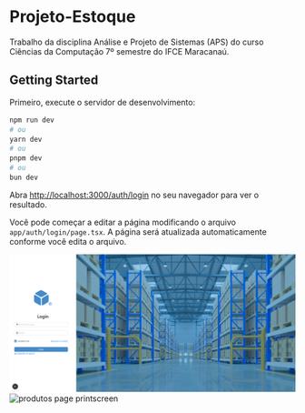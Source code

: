 # Projeto-Estoque

Trabalho da disciplina Análise e Projeto de Sistemas (APS) do curso Ciências da Computação 7º semestre do IFCE Maracanaú.

## Getting Started

Primeiro, execute o servidor de desenvolvimento:

```bash
npm run dev
# ou
yarn dev
# ou
pnpm dev
# ou
bun dev
```

Abra [http://localhost:3000/auth/login](http://localhost:3000/auth/login) no seu navegador para ver o resultado.

Você pode começar a editar a página modificando o arquivo `app/auth/login/page.tsx`. A página será atualizada automaticamente conforme você edita o arquivo.

![login page printscreen](public/login-page-printscreen.png)
![produtos page printscreen](public/print-produtos.png)
